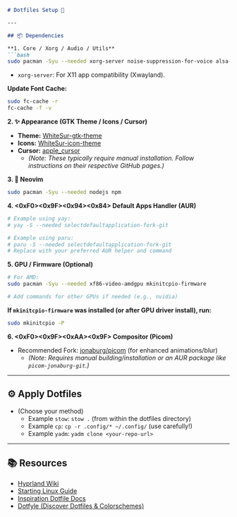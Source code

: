 ```markdown
# Dotfiles Setup 🚀

---

## 📦 Dependencies

**1. Core / Xorg / Audio / Utils**
```bash
sudo pacman -Syu --needed xorg-server noise-suppression-for-voice alsa-firmware python-pynvim topgrade ttf-symbola ttf-dejavu noto-fonts-emoji ttf-jetbrains-mono-nerd ttf-cascadia-code-nerd
```
*   `xorg-server`: For X11 app compatibility (Xwayland).

**Update Font Cache:**
```bash
sudo fc-cache -r
fc-cache -f -v
```

**2. ✨ Appearance (GTK Theme / Icons / Cursor)**
*   **Theme:** [WhiteSur-gtk-theme](https://github.com/vinceliuice/WhiteSur-gtk-theme)
*   **Icons:** [WhiteSur-icon-theme](https://github.com/vinceliuice/WhiteSur-icon-theme)
*   **Cursor:** [apple_cursor](https://github.com/ful1e5/apple_cursor)
    *   *(Note: These typically require manual installation. Follow instructions on their respective GitHub pages.)*

**3. 🔌 Neovim**
```bash
sudo pacman -Syu --needed nodejs npm
```

**4. <0xF0><0x9F><0x94><0x84> Default Apps Handler (AUR)**
```bash
# Example using yay:
# yay -S --needed selectdefaultapplication-fork-git

# Example using paru:
# paru -S --needed selectdefaultapplication-fork-git
# Replace with your preferred AUR helper and command
```

**5.  GPU / Firmware (Optional)**
```bash
# For AMD:
sudo pacman -Syu --needed xf86-video-amdgpu mkinitcpio-firmware

# Add commands for other GPUs if needed (e.g., nvidia)
```
**If `mkinitcpio-firmware` was installed (or after GPU driver install), run:**
```bash
sudo mkinitcpio -P
```

**6. <0xF0><0x9F><0xAA><0x9F> Compositor (Picom)**
*   Recommended Fork: [jonaburg/picom](https://github.com/jonaburg/picom?tab=readme-ov-file) (for enhanced animations/blur)
    *   *(Note: Requires manual building/installation or an AUR package like `picom-jonaburg-git`.)*

---

## ⚙️ Apply Dotfiles

*   (Choose your method)
    *   Example `stow`: `stow .` (from within the dotfiles directory)
    *   Example `cp`: `cp -r .config/* ~/.config/` (use carefully!)
    *   Example `yadm`: `yadm clone <your-repo-url>`

---

## 📚 Resources

*   [Hyprland Wiki](https://wiki.hyprland.org/)
*   [Starting Linux Guide](https://rlw.pages.dev/)
*   [Inspiration Dotfile Docs](https://dotfiles-docs.vercel.app/)
*   [Dotfyle (Discover Dotfiles & Colorschemes)](https://dotfyle.com/)
```
